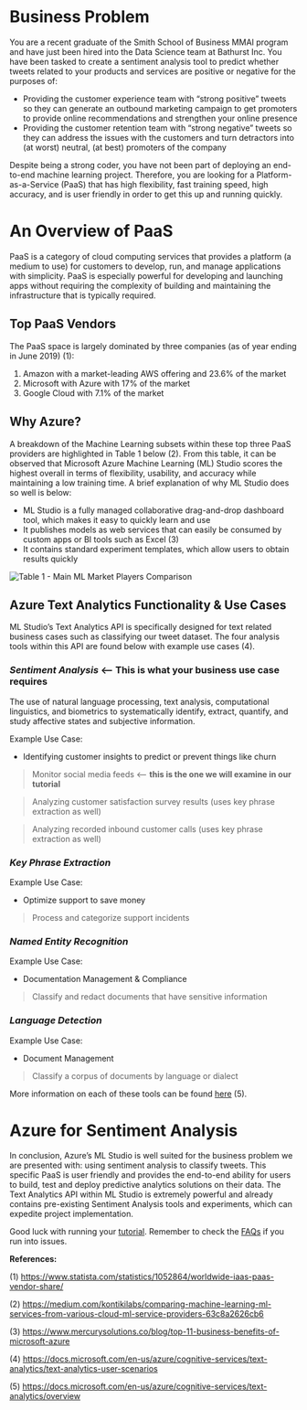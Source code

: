 # **Business Problem**

You are a recent graduate of the Smith School of Business MMAI program and have just been hired into the Data Science team at Bathurst Inc. You have been tasked to create a sentiment analysis tool to predict whether tweets related to your products and services are positive or negative for the purposes of:

* Providing the customer experience team with “strong positive” tweets so they can generate an outbound marketing campaign to get promoters to provide online recommendations and strengthen your online presence
* Providing the customer retention team with “strong negative” tweets so they can address the issues with the customers and turn detractors into (at worst) neutral, (at best) promoters of the company

Despite being a strong coder, you have not been part of deploying an end-to-end machine learning project. Therefore, you are looking for a Platform-as-a-Service (PaaS) that has high flexibility, fast training speed, high accuracy, and is user friendly in order to get this up and running quickly.

# **An Overview of PaaS**

PaaS is a category of cloud computing services that provides a platform (a medium to use) for customers to develop, run, and manage applications with simplicity. PaaS is especially powerful for developing and launching apps without requiring the complexity of building and maintaining the infrastructure that is typically required.

## **Top PaaS Vendors**

The PaaS space is largely dominated by three companies (as of year ending in June 2019) (1):
1. Amazon with a market-leading AWS offering and 23.6% of the market   
2. Microsoft with Azure with 17% of the market
3. Google Cloud with 7.1% of the market 

## **Why Azure?**

A breakdown of the Machine Learning subsets within these top three PaaS providers are highlighted in Table 1 below (2). From this table, it can be observed that Microsoft Azure Machine Learning (ML) Studio scores the highest overall in terms of flexibility, usability, and accuracy while maintaining a low training time. A brief explanation of why ML Studio does so well is below:

* ML Studio is a fully managed collaborative drag-and-drop dashboard tool, which makes it easy to quickly learn and use
* It publishes models as web services that can easily be consumed by custom apps or BI tools such as Excel (3)
* It contains standard experiment templates, which allow users to obtain results quickly

![Table 1 - Main ML Market Players Comparison](https://user-images.githubusercontent.com/55206834/86994708-14a65180-c175-11ea-818d-f666f8a97912.png)

## **Azure Text Analytics Functionality & Use Cases**

ML Studio’s Text Analytics API is specifically designed for text related business cases such as classifying our tweet dataset. The four analysis tools within this API are found below with example use cases (4).  

### _Sentiment Analysis_ <-- **This is what your business use case requires**

The use of natural language processing, text analysis, computational linguistics, and biometrics to systematically identify, extract, quantify, and study affective states and subjective information.

Example Use Case: 
* Identifying customer insights to predict or prevent things like churn
> Monitor social media feeds <-- **this is the one we will examine in our tutorial**

> Analyzing customer satisfaction survey results (uses key phrase extraction as well)

> Analyzing recorded inbound customer calls (uses key phrase extraction as well)

### _Key Phrase Extraction_

Example Use Case:
* Optimize support to save money
> Process and categorize support incidents

### _Named Entity Recognition_

Example Use Case:
* Documentation Management & Compliance
> Classify and redact documents that have sensitive information

### _Language Detection_

Example Use Case:
* Document Management
> Classify a corpus of documents by language or dialect

More information on each of these tools can be found [ here]( https://docs.microsoft.com/en-us/azure/cognitive-services/text-analytics/overview) (5).

# **Azure for Sentiment Analysis**

In conclusion, Azure’s ML Studio is well suited for the business problem we are presented with: using sentiment analysis to classify tweets. This specific PaaS is user friendly and provides the end-to-end ability for users to build, test and deploy predictive analytics solutions on their data. The Text Analytics API within ML Studio is extremely powerful and already contains pre-existing Sentiment Analysis tools and experiments, which can expedite project implementation. 

Good luck with running your [tutorial](https://github.com/cShellinc/AzureMLTutorial_SentimentAnalysis/wiki/Microsoft-Azure-ML-Studio---Sentiment-Analysis-Tutorial). Remember to check the [FAQs](https://github.com/cShellinc/AzureMLTutorial_SentimentAnalysis/wiki/FAQs) if you run into issues.


**References:**

(1) https://www.statista.com/statistics/1052864/worldwide-iaas-paas-vendor-share/

(2) https://medium.com/kontikilabs/comparing-machine-learning-ml-services-from-various-cloud-ml-service-providers-63c8a2626cb6 

(3) https://www.mercurysolutions.co/blog/top-11-business-benefits-of-microsoft-azure 

(4) https://docs.microsoft.com/en-us/azure/cognitive-services/text-analytics/text-analytics-user-scenarios

(5) https://docs.microsoft.com/en-us/azure/cognitive-services/text-analytics/overview

